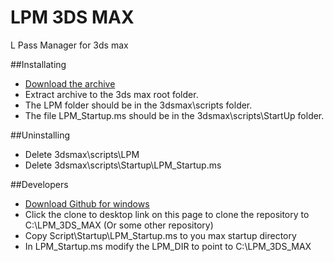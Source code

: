 # LPM 3DS MAX
L Pass Manager for 3ds max

##Installating
* [Download the archive](https://github.com/LPassManager/LPM_3DS_MAX/archive/master.zip)
* Extract archive to the 3ds max root folder.
* The LPM folder should be in the 3dsmax\scripts folder.
* The file LPM_Startup.ms should be in the 3dsmax\scripts\StartUp folder.

##Uninstalling
* Delete 3dsmax\scripts\LPM
* Delete 3dsmax\scripts\Startup\LPM_Startup.ms
 
##Developers
* [Download Github for windows](https://windows.github.com/)
* Click the clone to desktop link on this page to clone the repository to C:\LPM_3DS_MAX (Or some other repository)
* Copy Script\Startup\LPM_Startup.ms to you max startup directory
* In LPM_Startup.ms modify the LPM_DIR to point to C:\LPM_3DS_MAX
